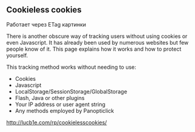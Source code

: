 ## Cookieless cookies

Работает через ETag картинки

There is another obscure way of tracking users without using cookies or 
even Javascript. It has already been used by numerous websites but few 
people know of it. This page explains how it works and how to protect 
yourself. 

This tracking method works without needing to use:

* Cookies
* Javascript
* LocalStorage/SessionStorage/GlobalStorage
* Flash, Java or other plugins
* Your IP address or user agent string
* Any methods employed by Panopticlick

http://lucb1e.com/rp/cookielesscookies/